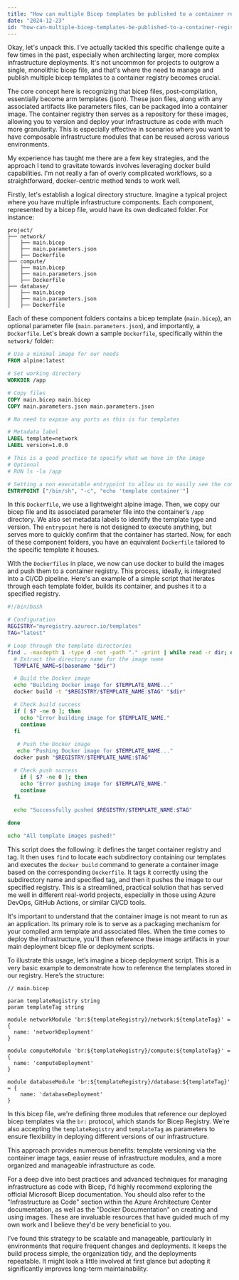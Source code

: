 ```yaml
---
title: "How can multiple Bicep templates be published to a container registry?"
date: "2024-12-23"
id: "how-can-multiple-bicep-templates-be-published-to-a-container-registry"
---
```


Okay, let's unpack this. I've actually tackled this specific challenge quite a few times in the past, especially when architecting larger, more complex infrastructure deployments. It's not uncommon for projects to outgrow a single, monolithic bicep file, and that's where the need to manage and publish multiple bicep templates to a container registry becomes crucial.

The core concept here is recognizing that bicep files, post-compilation, essentially become arm templates (json). These json files, along with any associated artifacts like parameters files, can be packaged into a container image. The container registry then serves as a repository for these images, allowing you to version and deploy your infrastructure as code with much more granularity. This is especially effective in scenarios where you want to have composable infrastructure modules that can be reused across various environments.

My experience has taught me there are a few key strategies, and the approach I tend to gravitate towards involves leveraging docker build capabilities. I'm not really a fan of overly complicated workflows, so a straightforward, docker-centric method tends to work well.

Firstly, let's establish a logical directory structure. Imagine a typical project where you have multiple infrastructure components. Each component, represented by a bicep file, would have its own dedicated folder. For instance:

```
project/
├── network/
│   ├── main.bicep
│   ├── main.parameters.json
│   ├── Dockerfile
├── compute/
│   ├── main.bicep
│   ├── main.parameters.json
│   ├── Dockerfile
├── database/
│   ├── main.bicep
│   ├── main.parameters.json
│   ├── Dockerfile
```

Each of these component folders contains a bicep template (`main.bicep`), an optional parameter file (`main.parameters.json`), and importantly, a `Dockerfile`. Let's break down a sample `Dockerfile`, specifically within the `network/` folder:

```dockerfile
# Use a minimal image for our needs
FROM alpine:latest

# Set working directory
WORKDIR /app

# Copy files
COPY main.bicep main.bicep
COPY main.parameters.json main.parameters.json

# No need to expose any ports as this is for templates

# Metadata label
LABEL template=network
LABEL version=1.0.0

# This is a good practice to specify what we have in the image
# Optional
# RUN ls -la /app

# Setting a non executable entrypoint to allow us to easily see the container is not running.
ENTRYPOINT ["/bin/sh", "-c", "echo 'template container'"]
```
In this `Dockerfile`, we use a lightweight alpine image. Then, we copy our bicep file and its associated parameter file into the container’s `/app` directory. We also set metadata labels to identify the template type and version. The `entrypoint` here is not designed to execute anything, but serves more to quickly confirm that the container has started. Now, for each of these component folders, you have an equivalent `Dockerfile` tailored to the specific template it houses.

With the `Dockerfiles` in place, we now can use docker to build the images and push them to a container registry. This process, ideally, is integrated into a CI/CD pipeline. Here's an example of a simple script that iterates through each template folder, builds its container, and pushes it to a specified registry.

```bash
#!/bin/bash

# Configuration
REGISTRY="myregistry.azurecr.io/templates"
TAG="latest"

# Loop through the template directories
find . -maxdepth 1 -type d -not -path "." -print | while read -r dir; do
  # Extract the directory name for the image name
  TEMPLATE_NAME=$(basename "$dir")

  # Build the Docker image
  echo "Building Docker image for $TEMPLATE_NAME..."
  docker build -t "$REGISTRY/$TEMPLATE_NAME:$TAG" "$dir"

  # Check build success
  if [ $? -ne 0 ]; then
    echo "Error building image for $TEMPLATE_NAME."
    continue
  fi
  
   # Push the Docker image
   echo "Pushing Docker image for $TEMPLATE_NAME..."
  docker push "$REGISTRY/$TEMPLATE_NAME:$TAG"

  # Check push success
    if [ $? -ne 0 ]; then
    echo "Error pushing image for $TEMPLATE_NAME."
    continue
  fi
  
  echo "Successfully pushed $REGISTRY/$TEMPLATE_NAME:$TAG"

done

echo "All template images pushed!"
```

This script does the following: it defines the target container registry and tag. It then uses `find` to locate each subdirectory containing our templates and executes the `docker build` command to generate a container image based on the corresponding `Dockerfile`. It tags it correctly using the subdirectory name and specified tag, and then it pushes the image to our specified registry. This is a streamlined, practical solution that has served me well in different real-world projects, especially in those using Azure DevOps, GitHub Actions, or similar CI/CD tools.

It's important to understand that the container image is not meant to run as an application. Its primary role is to serve as a packaging mechanism for your compiled arm template and associated files. When the time comes to deploy the infrastructure, you'll then reference these image artifacts in your main deployment bicep file or deployment scripts.

To illustrate this usage, let’s imagine a bicep deployment script. This is a very basic example to demonstrate how to reference the templates stored in our registry. Here’s the structure:

```bicep
// main.bicep

param templateRegistry string
param templateTag string

module networkModule 'br:${templateRegistry}/network:${templateTag}' = {
  name: 'networkDeployment'
}

module computeModule 'br:${templateRegistry}/compute:${templateTag}' = {
  name: 'computeDeployment'
}

module databaseModule 'br:${templateRegistry}/database:${templateTag}' = {
    name: 'databaseDeployment'
}
```

In this bicep file, we're defining three modules that reference our deployed bicep templates via the `br:` protocol, which stands for Bicep Registry. We’re also accepting the `templateRegistry` and `templateTag` as parameters to ensure flexibility in deploying different versions of our infrastructure.

This approach provides numerous benefits: template versioning via the container image tags, easier reuse of infrastructure modules, and a more organized and manageable infrastructure as code.

For a deep dive into best practices and advanced techniques for managing infrastructure as code with Bicep, I'd highly recommend exploring the official Microsoft Bicep documentation. You should also refer to the "Infrastructure as Code" section within the Azure Architecture Center documentation, as well as the "Docker Documentation" on creating and using images. These are invaluable resources that have guided much of my own work and I believe they'd be very beneficial to you.

I’ve found this strategy to be scalable and manageable, particularly in environments that require frequent changes and deployments. It keeps the build process simple, the organization tidy, and the deployments repeatable. It might look a little involved at first glance but adopting it significantly improves long-term maintainability.
